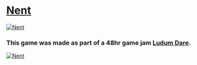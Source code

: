 # [Nent](http://nent.zolmeister.com)
[![Nent](https://raw.github.com/Zolmeister/Nent/master/screenshot-game.png)](http://nent.zolmeister.com)
### This game was made as part of a 48hr game jam [Ludum Dare](http://www.ludumdare.com/compo).
[![Nent](https://raw.github.com/Zolmeister/Nent/master/screenshot-home.png)](http://nent.zolmeister.com)
